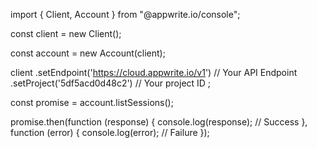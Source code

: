 import { Client,  Account } from "@appwrite.io/console";

const client = new Client();

const account = new Account(client);

client
    .setEndpoint('https://cloud.appwrite.io/v1') // Your API Endpoint
    .setProject('5df5acd0d48c2') // Your project ID
;

const promise = account.listSessions();

promise.then(function (response) {
    console.log(response); // Success
}, function (error) {
    console.log(error); // Failure
});